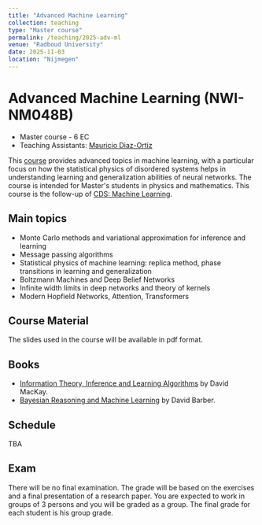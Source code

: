 ```yaml
---
title: "Advanced Machine Learning"
collection: teaching
type: "Master course"
permalink: /teaching/2025-adv-ml
venue: "Radboud University"
date: 2025-11-03
location: "Nijmegen"
---
```


# Advanced Machine Learning (NWI-NM048B)

  * Master course - 6 EC
  * Teaching Assistants: [Mauricio Diaz-Ortiz](https://www.ru.nl/en/people/diaz-ortiz-jr-m)

This [course](https://ru.osiris-student.nl/onderwijscatalogus/extern/cursus?taal=en&cursuscode=NWI-NM048B&collegejaar=2025) provides advanced topics in machine learning, with a particular focus on how the statistical physics of disordered systems helps in understanding learning and generalization abilities of neural networks. The course is intended for Master's students in physics and mathematics. This course is the follow-up of [CDS: Machine Learning](https://ru.osiris-student.nl/onderwijscatalogus/extern/cursus?taal=en&cursuscode=NWI-NM048D&collegejaar=2025).

## Main topics
* Monte Carlo methods and variational approximation for inference and learning
* Message passing algorithms
* Statistical physics of machine learning: replica method, phase transitions in learning and generalization
* Boltzmann Machines and Deep Belief Networks
* Infinite width limits in deep networks and theory of kernels
* Modern Hopfield Networks, Attention, Transformers

## Course Material
The slides used in the course will be available in pdf format.

## Books
  * [Information Theory, Inference and Learning Algorithms](https://www.inference.org.uk/itprnn/book.pdf) by David MacKay.
  * [Bayesian Reasoning and Machine Learning](http://web4.cs.ucl.ac.uk/staff/D.Barber/textbook/091117.pdf) by David Barber.

## Schedule

TBA

## Exam

There will be no final examination. The grade will be based on the exercises and a final presentation of a research paper. You are expected to work in groups of 3 persons and you will be graded as a group. The final grade for each student is his group grade.